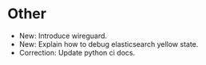 # Other

* New: Introduce wireguard.
* New: Explain how to debug elasticsearch yellow state.
* Correction: Update python ci docs.